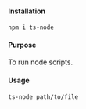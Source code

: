 #### Installation
`npm i ts-node`

#### Purpose
To run node scripts.

#### Usage
`ts-node path/to/file`